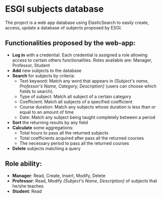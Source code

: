 # ESGI subjects database

The project is a web app database using ElasticSearch to easily create, access, update a database of subjects proposed by ESGI.

## Functionalities proposed by the web-app:
- **Log in** with a credential. Each credential is assigned a role allowing access to certain others functionalities. Roles available are: Manager, Professor, Student
- **Add** new subjects to the database 
- **Search** for subjects by criteria: 
    * Text keyword: Match any word that appears in *{Subject's name, Professor's Name, Category, Description}* (users can choose which fields to search).
    * Type of subject: Match all subject of a certain category
    * Coefficient: Match all subjects of a specified coefficient 
    * Course duration: Match any subjects whose duration is less than or equal to an amount of time
    * Date: Match any subject being taught completely between a period
- **Sort** the returning results by any field 
- **Calculate** some aggregations:
    * Total hours to pass all the returned subjects
    * Total coefficients acquired after pass all the returned courses
    * The necessary period to pass all the returned courses
- **Delete** subjects matching a query


## Role ability:
- **Manager**: Read, Create, Insert, Modify, Delete
- **Professor**: Read, Modify *{Subject's Name, Description}* of subjects that he/she teaches
- **Student**: Read